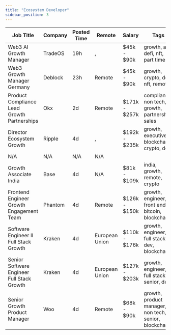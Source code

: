 ```yaml
---
title: "Ecosystem Developer"
sidebar_position: 3
---
```


| Job Title | Company | Posted Time | Remote | Salary | Tags | Apply Link |
|-----------|---------|-------------|--------|--------|------|------------|
| Web3 AI Growth Manager | TradeOS | 19h | , | $45k - $90k | growth, ai, defi, nft, part time | [Apply](https://web3.career/web3-ai-growth-manager-tradeos/106945) |
| Web3 Growth Manager Germany | Deblock | 23h | Remote | $45k - $90k | growth, crypto, defi, nft, remote | [Apply](https://web3.career/web3-growth-manager-germany-deblock/106938) |
| Product Compliance Lead Growth Partnerships | Okx | 2d | Remote | $171k - $257k | compliance, non tech, growth, partnership, sales | [Apply](https://web3.career/product-compliance-lead-growth-partnerships-okx/104607) |
| Director Ecosystem Growth | Ripple | 4d | , | $192k - $235k | growth, executive, blockchain, crypto, defi | [Apply](https://web3.career/director-ecosystem-growth-ripple/106774) |
| N/A | N/A | N/A | N/A |  |  | [Apply](https://web3.career/metana) |
| Growth Associate India | Base | 4d | N/A | $81k - $109k | india, growth, remote, crypto | [Apply](https://web3.career/growth-associate-india-base/106760) |
| Frontend Engineer Growth Engagement Team | Phantom | 4d | Remote | $126k - $150k | growth, engineer, front end, bitcoin, blockchain | [Apply](https://web3.career/frontend-engineer-growth-engagement-team-phantom/106719) |
| Software Engineer II Full Stack Growth | Kraken | 4d | European Union | $110k - $176k | growth, engineer, full stack, dev, blockchain | [Apply](https://web3.career/software-engineer-ii-full-stack-growth-kraken/106711) |
| Senior Software Engineer Full Stack Growth | Kraken | 4d | European Union | $127k - $203k | growth, engineer, full stack, senior, dev | [Apply](https://web3.career/senior-software-engineer-full-stack-growth-kraken/106710) |
| Senior Growth Product Manager | Woo | 4d | Remote | $68k - $90k | growth, product manager, non tech, senior, blockchain | [Apply](https://web3.career/senior-growth-product-manager-woo/95664) |
